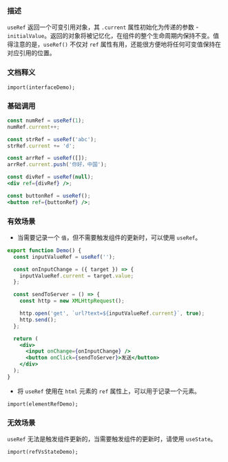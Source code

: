 ### 描述
`useRef` 返回一个可变引用对象，其 `.current` 属性初始化为传递的参数 - `initialValue`。返回的对象将被记忆化，在组件的整个生命周期内保持不变。值得注意的是，`useRef()` 不仅对 `ref` 属性有用，还能很方便地将任何可变值保持在对应引用的位置。

### 文档释义
```demo
import(interfaceDemo);
```

### 基础调用
```jsx
const numRef = useRef(1);
numRef.current++;

const strRef = useRef('abc');
strRef.current += 'd';

const arrRef = useRef([]);
arrRef.current.push('你好，中国');

const divRef = useRef(null);
<div ref={divRef} />;

const buttonRef = useRef();
<button ref={buttonRef} />;
```

### 有效场景
* 当需要记录一个 `值`，但不需要触发组件的更新时，可以使用 `useRef`。
```jsx
export function Demo() {
  const inputValueRef = useRef('');

  const onInputChange = ({ target }) => {
    inputValueRef.current = target.value;
  };

  const sendToServer = () => {
    const http = new XMLHttpRequest();

    http.open('get', `url?text=${inputValueRef.current}`, true);
    http.send();
  };

  return (
    <div>
      <input onChange={onInputChange} />
      <button onClick={sendToServer}>发送</button>
    </div>
  );
}
```

* 将 `useRef` 使用在 `html` 元素的 `ref` 属性上，可以用于记录一个元素。
```demo
import(elementRefDemo);
```

### 无效场景
`useRef` 无法是触发组件更新的，当需要触发组件的更新时，请使用 `useState`。
```demo
import(refVsStateDemo);
```